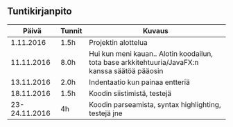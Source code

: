 ## Tuntikirjanpito

|Päivä|Tunnit|Kuvaus|
|----------|------|------|
|1.11.2016 |1.5h  |Projektin alottelua|
|11.11.2016 |8.0h  |Hui kun meni kauan.. Alotin koodailun, tota base arkkitehtuuria/JavaFX:n kanssa säätöä pääosin|
|13.11.2016 |2.0h  |Indentaatio kun painaa entteriä|
|18.11.2016 |1.5h  |Koodin siistimistä, testejä|
|23-24.11.2016 |4h  |Koodin parseamista, syntax highlighting, testejä jne|
